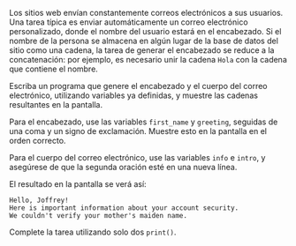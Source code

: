
Los sitios web envían constantemente correos electrónicos a sus usuarios. Una tarea típica es enviar automáticamente un correo electrónico personalizado, donde el nombre del usuario estará en el encabezado. Si el nombre de la persona se almacena en algún lugar de la base de datos del sitio como una cadena, la tarea de generar el encabezado se reduce a la concatenación: por ejemplo, es necesario unir la cadena `Hola` con la cadena que contiene el nombre.

Escriba un programa que genere el encabezado y el cuerpo del correo electrónico, utilizando variables ya definidas, y muestre las cadenas resultantes en la pantalla.

Para el encabezado, use las variables `first_name` y `greeting`, seguidas de una coma y un signo de exclamación. Muestre esto en la pantalla en el orden correcto.

Para el cuerpo del correo electrónico, use las variables `info` e `intro`, y asegúrese de que la segunda oración esté en una nueva línea.

El resultado en la pantalla se verá así:

```text
Hello, Joffrey!
Here is important information about your account security.
We couldn't verify your mother's maiden name.
```

Complete la tarea utilizando solo dos `print()`.

